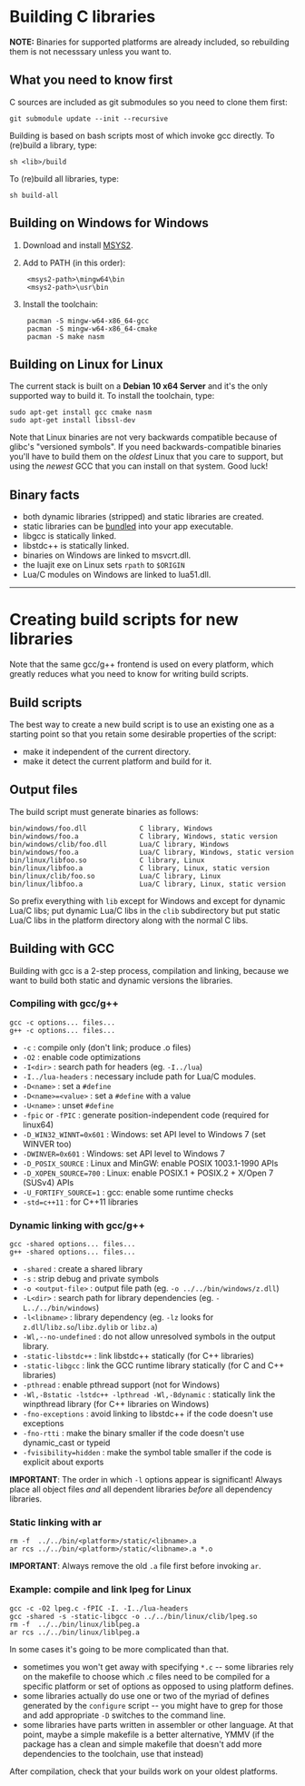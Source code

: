 
# Building C libraries

__NOTE:__ Binaries for supported platforms are already included, so
rebuilding them is not necesssary unless you want to.

## What you need to know first

C sources are included as git submodules so you need to clone them first:

	git submodule update --init --recursive

Building is based on bash scripts most of which invoke gcc directly.
To (re)build a library, type:

	sh <lib>/build

To (re)build all libraries, type:

	sh build-all

## Building on Windows for Windows

1. Download and install [MSYS2].

2. Add to PATH (in this order):

		<msys2-path>\mingw64\bin
		<msys2-path>\usr\bin

3. Install the toolchain:

		pacman -S mingw-w64-x86_64-gcc
		pacman -S mingw-w64-x86_64-cmake
		pacman -S make nasm

[MSYS2]: https://repo.msys2.org/distrib/x86_64/msys2-x86_64-20211130.exe

## Building on Linux for Linux

The current stack is built on a **Debian 10 x64 Server**
and it's the only supported way to build it. To install the toolchain, type:

	sudo apt-get install gcc cmake nasm
	sudo apt-get install libssl-dev

Note that Linux binaries are not very backwards compatible because of glibc's
"versioned symbols". If you need backwards-compatible binaries you'll have to
build them on the _oldest_ Linux that you care to support, but using the
_newest_ GCC that you can install on that system. Good luck!

## Binary facts

* both dynamic libraries (stripped) and static libraries are created.
* static libraries can be [bundled](docs/bundle.md) into your app executable.
* libgcc is statically linked.
* libstdc++ is statically linked.
* binaries on Windows are linked to msvcrt.dll.
* the luajit exe on Linux sets `rpath` to `$ORIGIN`
* Lua/C modules on Windows are linked to lua51.dll.

------------------------------------------------------------------------------

# Creating build scripts for new libraries

Note that the same gcc/g++ frontend is used on every platform,
which greatly reduces what you need to know for writing build scripts.

## Build scripts

The best way to create a new build script is to use an existing one as a
starting point so that you retain some desirable properties of the script:

* make it independent of the current directory.
* make it detect the current platform and build for it.

## Output files

The build script must generate binaries as follows:

	bin/windows/foo.dll             C library, Windows
	bin/windows/foo.a               C library, Windows, static version
	bin/windows/clib/foo.dll        Lua/C library, Windows
	bin/windows/foo.a               Lua/C library, Windows, static version
	bin/linux/libfoo.so             C library, Linux
	bin/linux/libfoo.a              C library, Linux, static version
	bin/linux/clib/foo.so           Lua/C library, Linux
	bin/linux/libfoo.a              Lua/C library, Linux, static version

So prefix everything with `lib` except for Windows and except for dynamic
Lua/C libs; put dynamic Lua/C libs in the `clib` subdirectory but put static
Lua/C libs in the platform directory along with the normal C libs.

## Building with GCC

Building with gcc is a 2-step process, compilation and linking,
because we want to build both static and dynamic versions the libraries.

### Compiling with gcc/g++

	gcc -c options... files...
	g++ -c options... files...

  * `-c`                         : compile only (don't link; produce .o files)
  * `-O2`                        : enable code optimizations
  * `-I<dir>`                    : search path for headers (eg. `-I../lua`)
  * `-I../lua-headers`           : necessary include path for Lua/C modules.
  * `-D<name>`                   : set a `#define`
  * `-D<name>=<value>`           : set a `#define` with a value
  * `-U<name>`                   : unset `#define`
  * `-fpic` or `-fPIC`           : generate position-independent code (required for linux64)
  * `-D_WIN32_WINNT=0x601`       : Windows: set API level to Windows 7 (set WINVER too)
  * `-DWINVER=0x601`             : Windows: set API level to Windows 7
  * `-D_POSIX_SOURCE`            : Linux and MinGW: enable POSIX 1003.1-1990 APIs
  * `-D_XOPEN_SOURCE=700`        : Linux: enable POSIX.1 + POSIX.2 + X/Open 7 (SUSv4) APIs
  * `-U_FORTIFY_SOURCE=1`        : gcc: enable some runtime checks
  * `-std=c++11`                 : for C++11 libraries

### Dynamic linking with gcc/g++

	gcc -shared options... files...
	g++ -shared options... files...

  * `-shared`                    : create a shared library
  * `-s`                         : strip debug and private symbols
  * `-o <output-file>`           : output file path (eg. `-o ../../bin/windows/z.dll`)
  * `-L<dir>`                    : search path for library dependencies (eg. `-L../../bin/windows`)
  * `-l<libname>`                : library dependency (eg. `-lz` looks for `z.dll`/`libz.so`/`libz.dylib` or `libz.a`)
  * `-Wl,--no-undefined`         : do not allow unresolved symbols in the output library.
  * `-static-libstdc++`          : link libstdc++ statically (for C++ libraries)
  * `-static-libgcc`             : link the GCC runtime library statically (for C and C++ libraries)
  * `-pthread`                   : enable pthread support (not for Windows)
  * `-Wl,-Bstatic -lstdc++ -lpthread -Wl,-Bdynamic` : statically link the winpthread library (for C++ libraries on Windows)
  * `-fno-exceptions`            : avoid linking to libstdc++ if the code doesn't use exceptions
  * `-fno-rtti`                  : make the binary smaller if the code doesn't use dynamic_cast or typeid
  * `-fvisibility=hidden`        : make the symbol table smaller if the code is explicit about exports

__IMPORTANT__: The order in which `-l` options appear is significant!
Always place all object files _and_ all dependent libraries _before_
all dependency libraries.

### Static linking with ar

	rm -f  ../../bin/<platform>/static/<libname>.a
	ar rcs ../../bin/<platform>/static/<libname>.a *.o

__IMPORTANT__: Always remove the old `.a` file first before invoking `ar`.

### Example: compile and link lpeg for Linux

	gcc -c -O2 lpeg.c -fPIC -I. -I../lua-headers
	gcc -shared -s -static-libgcc -o ../../bin/linux/clib/lpeg.so
	rm -f  ../../bin/linux/liblpeg.a
	ar rcs ../../bin/linux/liblpeg.a

In some cases it's going to be more complicated than that.

  * sometimes you won't get away with specifying `*.c` -- some libraries rely
  on the makefile to choose which .c files need to be compiled for a
  specific platform or set of options as opposed to using platform defines.
  * some libraries actually do use one or two of the myriad of defines
  generated by the `configure` script -- you might have to grep for those
  and add appropriate `-D` switches to the command line.
  * some libraries have parts written in assembler or other language.
  At that point, maybe a simple makefile is a better alternative, YMMV
  (if the package has a clean and simple makefile that doesn't add more
  dependencies to the toolchain, use that instead)

After compilation, check that your builds work on your oldest platforms.
